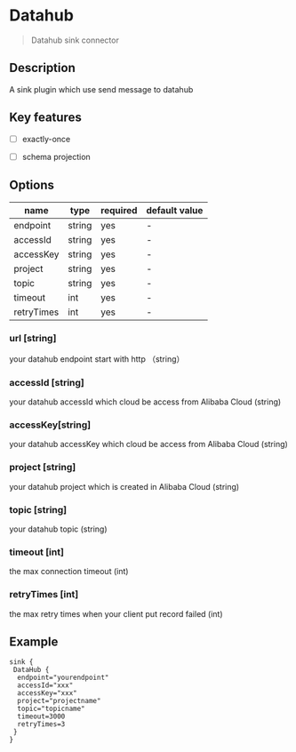 # Datahub

> Datahub sink connector

## Description

A sink plugin which use send message to datahub

## Key features

- [ ] exactly-once

- [ ] schema projection

## Options

| name       | type   | required | default value |
|------------|--------|----------|---------------|
| endpoint   | string | yes      | -             |
| accessId   | string | yes      | -             |
| accessKey  | string | yes      | -             |
| project    | string | yes      | -             |
| topic      | string | yes      | -             |
| timeout    | int    | yes      | -             |
| retryTimes | int    | yes      | -             |

### url [string]

your datahub endpoint start with http （string）

### accessId [string]

your datahub accessId which cloud be access from Alibaba Cloud  (string)

### accessKey[string]

your datahub accessKey which cloud be access from Alibaba Cloud  (string)

### project [string]

your datahub project which is created in Alibaba Cloud  (string)

### topic [string]

your datahub topic  (string)

### timeout [int]

the max connection timeout (int)

### retryTimes [int]

the max retry times when your client put record failed  (int)

## Example

```hocon
sink {
 DataHub {
  endpoint="yourendpoint"
  accessId="xxx"
  accessKey="xxx"
  project="projectname"
  topic="topicname"
  timeout=3000
  retryTimes=3
 }
}
```
